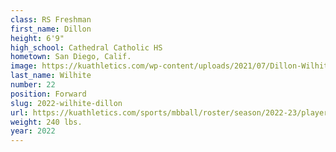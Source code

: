 ```yaml
---
class: RS Freshman
first_name: Dillon
height: 6'9"
high_school: Cathedral Catholic HS
hometown: San Diego, Calif.
image: https://kuathletics.com/wp-content/uploads/2021/07/Dillon-Wilhite-15-600x500.jpg
last_name: Wilhite
number: 22
position: Forward
slug: 2022-wilhite-dillon
url: https://kuathletics.com/sports/mbball/roster/season/2022-23/player/dillon-wilhite/
weight: 240 lbs.
year: 2022
---
```

